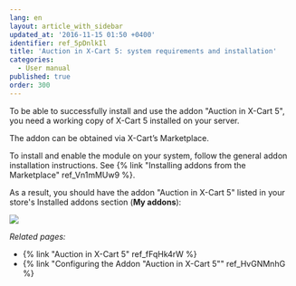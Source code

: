 ```yaml
---
lang: en
layout: article_with_sidebar
updated_at: '2016-11-15 01:50 +0400'
identifier: ref_5pDnlkIl
title: 'Auction in X-Cart 5: system requirements and installation'
categories:
  - User manual
published: true
order: 300
---
```



To be able to successfully install and use the addon "Auction in X-Cart 5", you need a working copy of X-Cart 5 installed on your server.

The addon can be obtained via X-Cart’s Marketplace.

To install and enable the module on your system, follow the general addon installation instructions. See {% link "Installing addons from the Marketplace" ref_Vn1mMUw9 %}.

As a result, you should have the addon "Auction in X-Cart 5" listed in your store's Installed addons section (**My addons**):

![]({{site.baseurl}}/attachments/8225030/8356063.png)

_Related pages:_

*   {% link "Auction in X-Cart 5" ref_fFqHk4rW %}
*   {% link "Configuring the Addon "Auction in X-Cart 5"" ref_HvGNMnhG %}
